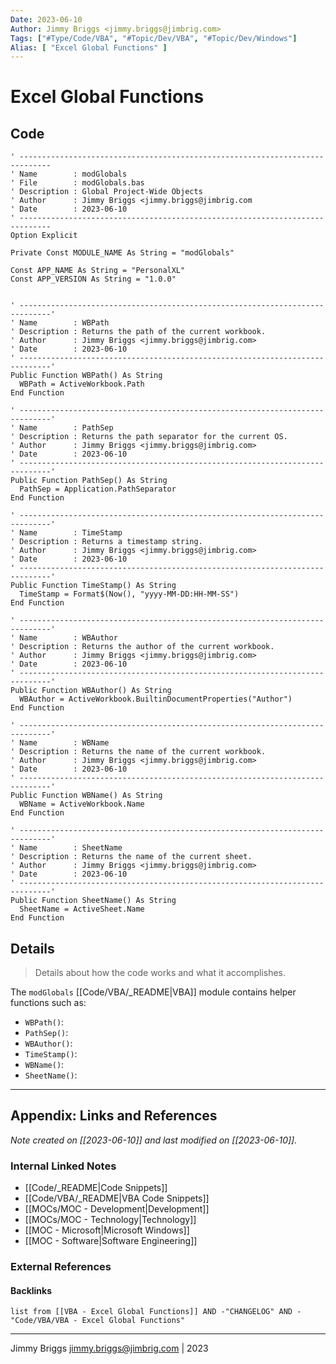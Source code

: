 ```yaml
---
Date: 2023-06-10
Author: Jimmy Briggs <jimmy.briggs@jimbrig.com>
Tags: ["#Type/Code/VBA", "#Topic/Dev/VBA", "#Topic/Dev/Windows"]
Alias: [ "Excel Global Functions" ]
---
```




# Excel Global Functions

<!-- TOC -->

## Code

```vba
' -----------------------------------------------------------------------------
' Name        : modGlobals
' File        : modGlobals.bas
' Description : Global Project-Wide Objects
' Author      : Jimmy Briggs <jimmy.briggs@jimbrig.com
' Date        : 2023-06-10
' -----------------------------------------------------------------------------
Option Explicit

Private Const MODULE_NAME As String = "modGlobals"

Const APP_NAME As String = "PersonalXL"
Const APP_VERSION As String = "1.0.0"


' -----------------------------------------------------------------------------'
' Name        : WBPath
' Description : Returns the path of the current workbook.
' Author      : Jimmy Briggs <jimmy.briggs@jimbrig.com>
' Date        : 2023-06-10
' -----------------------------------------------------------------------------'
Public Function WBPath() As String
  WBPath = ActiveWorkbook.Path
End Function

' -----------------------------------------------------------------------------'
' Name        : PathSep
' Description : Returns the path separator for the current OS.
' Author      : Jimmy Briggs <jimmy.briggs@jimbrig.com>
' Date        : 2023-06-10
' -----------------------------------------------------------------------------'
Public Function PathSep() As String
  PathSep = Application.PathSeparator
End Function

' -----------------------------------------------------------------------------'
' Name        : TimeStamp
' Description : Returns a timestamp string.
' Author      : Jimmy Briggs <jimmy.briggs@jimbrig.com>
' Date        : 2023-06-10
' -----------------------------------------------------------------------------'
Public Function TimeStamp() As String
  TimeStamp = Format$(Now(), "yyyy-MM-DD:HH-MM-SS")
End Function

' -----------------------------------------------------------------------------'
' Name        : WBAuthor
' Description : Returns the author of the current workbook.
' Author      : Jimmy Briggs <jimmy.briggs@jimbrig.com>
' Date        : 2023-06-10
' -----------------------------------------------------------------------------'
Public Function WBAuthor() As String
  WBAuthor = ActiveWorkbook.BuiltinDocumentProperties("Author")
End Function

' -----------------------------------------------------------------------------'
' Name        : WBName
' Description : Returns the name of the current workbook.
' Author      : Jimmy Briggs <jimmy.briggs@jimbrig.com>
' Date        : 2023-06-10
' -----------------------------------------------------------------------------'
Public Function WBName() As String
  WBName = ActiveWorkbook.Name
End Function

' -----------------------------------------------------------------------------'
' Name        : SheetName
' Description : Returns the name of the current sheet.
' Author      : Jimmy Briggs <jimmy.briggs@jimbrig.com>
' Date        : 2023-06-10
' -----------------------------------------------------------------------------'
Public Function SheetName() As String
  SheetName = ActiveSheet.Name
End Function
```

## Details

> Details about how the code works and what it accomplishes.

The `modGlobals` [[Code/VBA/_README|VBA]] module contains helper functions such as:

- `WBPath()`:
- `PathSep()`:
- `WBAuthor()`:
- `TimeStamp()`:
- `WBName()`:
- `SheetName()`:


***

## Appendix: Links and References

*Note created on [[2023-06-10]] and last modified on [[2023-06-10]].*

### Internal Linked Notes

- [[Code/_README|Code Snippets]]
- [[Code/VBA/_README|VBA Code Snippets]]
- [[MOCs/MOC - Development|Development]]
- [[MOCs/MOC - Technology|Technology]]
- [[MOC - Microsoft|Microsoft Windows]]
- [[MOC - Software|Software Engineering]]

### External References

#### Backlinks

```dataview
list from [[VBA - Excel Global Functions]] AND -"CHANGELOG" AND -"Code/VBA/VBA - Excel Global Functions"
```


***

Jimmy Briggs <jimmy.briggs@jimbrig.com> | 2023

